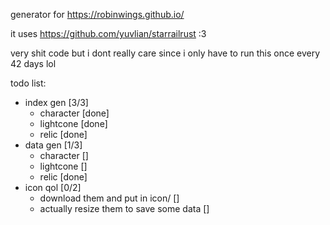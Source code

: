 generator for https://robinwings.github.io/

it uses https://github.com/yuvlian/starrailrust :3

very shit code but i dont really care since i only have to run this once every 42 days lol

todo list:
- index gen [3/3]
  - character [done]
  - lightcone [done]
  - relic [done]
- data gen [1/3]
  - character []
  - lightcone []
  - relic [done]
- icon qol [0/2]
  - download them and put in icon/ []
  - actually resize them to save some data []

